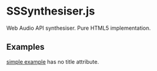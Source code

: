 # SSSynthesiser.js
Web Audio API synthesiser. Pure HTML5 implementation.
## Examples
[simple example](http://example.net/) has no title attribute.
